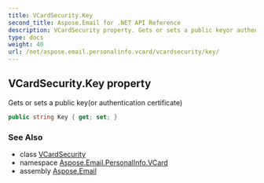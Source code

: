 ```yaml
---
title: VCardSecurity.Key
second_title: Aspose.Email for .NET API Reference
description: VCardSecurity property. Gets or sets a public keyor authentication certificate
type: docs
weight: 40
url: /net/aspose.email.personalinfo.vcard/vcardsecurity/key/
---
```

## VCardSecurity.Key property

Gets or sets a public key(or authentication certificate)

```csharp
public string Key { get; set; }
```

### See Also

* class [VCardSecurity](../)
* namespace [Aspose.Email.PersonalInfo.VCard](../../vcardsecurity/)
* assembly [Aspose.Email](../../../)


